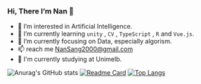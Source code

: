  ### Hi, There I’m Nan 👋
- 👀 I’m interested in Artificial Intelligence.
- 🌱 I’m currently learning `unity` , `CV` , `TypeScript` , `R` and `Vue.js`. 
- 🔭 I’m currently focusing on Data, especially algorism.
- 📫 reach me NanSang2000@gmail.com
- 🏫 I'm currently studying at Unimelb.

![Anurag's GitHub stats](https://github-readme-stats.vercel.app/api?username=NanSang2000&theme=default&show_icons=true)
[![Readme Card](https://github-readme-stats.vercel.app/api/pin/?username=anuraghazra&repo=github-readme-stats)](https://github.com/anuraghazra/github-readme-stats)
[![Top Langs](https://github-readme-stats.vercel.app/api/top-langs/?username=NanSang2000&layout=compact)](https://github.com/anuraghazra/github-readme-stats)

<!---
NanSang2000/NanSang2000 is a ✨ special ✨ repository because its `README.md` (this file) appears on your GitHub profile.
You can click the Preview link to take a look at your changes.
--->
